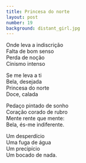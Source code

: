 ```yaml
---
title: Princesa do norte
layout: post
number: 19
background: distant_girl.jpg
---
```


Onde leva a indiscrição  
Falta de bom senso  
Perda de noção  
Cinismo intenso  

Se me leva a ti  
Bela, desejada  
Princesa do norte  
Doce, calada  

Pedaço pintado de sonho  
Coração corado de rubro  
Mente rente que mente:  
Bela, és-me indiferente.  

Um desperdício  
Uma fuga de água  
Um precipício  
Um bocado de nada.  
